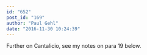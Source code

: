 ```yaml
---
id: "652"
post_id: "169"
author: "Paul Gehl"
date: "2016-11-30 10:24:39"
---
```

Further on Cantalicio, see my notes on para 19 below.
